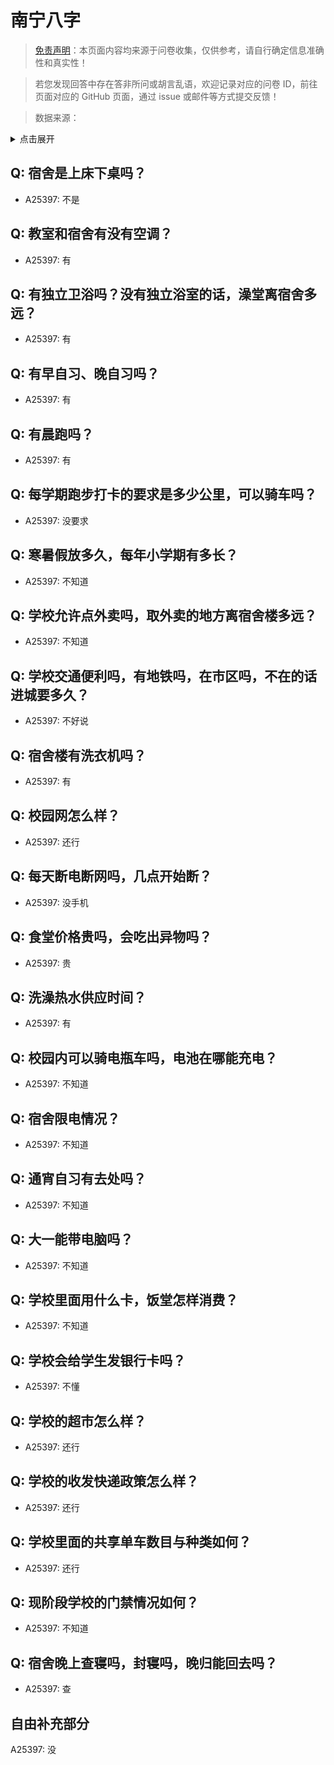 # 南宁八字

> [免责声明](https://colleges.chat/#_3)：本页面内容均来源于问卷收集，仅供参考，请自行确定信息准确性和真实性！

> 若您发现回答中存在答非所问或胡言乱语，欢迎记录对应的问卷 ID，前往页面对应的 GitHub 页面，通过 issue 或邮件等方式提交反馈！

> 数据来源：

<details><summary>点击展开</summary>
<ul>
<li>A25397: 2012948798@qq.com (2024 年 06 月)</li>
</ul>
</details>

## Q: 宿舍是上床下桌吗？

- A25397: 不是

## Q: 教室和宿舍有没有空调？

- A25397: 有

## Q: 有独立卫浴吗？没有独立浴室的话，澡堂离宿舍多远？

- A25397: 有

## Q: 有早自习、晚自习吗？

- A25397: 有

## Q: 有晨跑吗？

- A25397: 有

## Q: 每学期跑步打卡的要求是多少公里，可以骑车吗？

- A25397: 没要求

## Q: 寒暑假放多久，每年小学期有多长？

- A25397: 不知道

## Q: 学校允许点外卖吗，取外卖的地方离宿舍楼多远？

- A25397: 不知道

## Q: 学校交通便利吗，有地铁吗，在市区吗，不在的话进城要多久？

- A25397: 不好说

## Q: 宿舍楼有洗衣机吗？

- A25397: 有

## Q: 校园网怎么样？

- A25397: 还行

## Q: 每天断电断网吗，几点开始断？

- A25397: 没手机

## Q: 食堂价格贵吗，会吃出异物吗？

- A25397: 贵

## Q: 洗澡热水供应时间？

- A25397: 有

## Q: 校园内可以骑电瓶车吗，电池在哪能充电？

- A25397: 不知道

## Q: 宿舍限电情况？

- A25397: 不知道

## Q: 通宵自习有去处吗？

- A25397: 不知道

## Q: 大一能带电脑吗？

- A25397: 不知道

## Q: 学校里面用什么卡，饭堂怎样消费？

- A25397: 不知道

## Q: 学校会给学生发银行卡吗？

- A25397: 不懂

## Q: 学校的超市怎么样？

- A25397: 还行

## Q: 学校的收发快递政策怎么样？

- A25397: 还行

## Q: 学校里面的共享单车数目与种类如何？

- A25397: 还行

## Q: 现阶段学校的门禁情况如何？

- A25397: 不知道

## Q: 宿舍晚上查寝吗，封寝吗，晚归能回去吗？

- A25397: 查

## 自由补充部分

A25397: 没